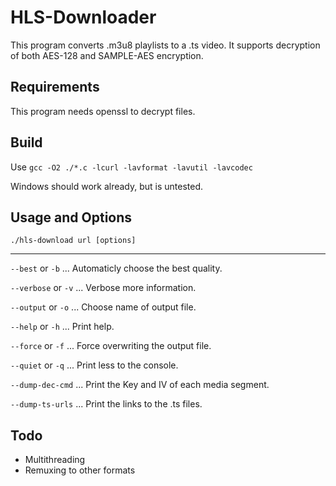 HLS-Downloader
==============

This program converts .m3u8 playlists to a .ts video. It supports decryption of both AES-128 and SAMPLE-AES encryption.

Requirements
------------

This program needs openssl to decrypt files.

Build
-----

Use `gcc -O2 ./*.c -lcurl -lavformat -lavutil -lavcodec`

Windows should work already, but is untested. 

Usage and Options
-------
`./hls-download url [options]`

---------------------------

`--best`    or `-b` ... Automaticly choose the best quality.

`--verbose` or `-v` ... Verbose more information.

`--output`  or `-o` ... Choose name of output file.

`--help`    or `-h` ... Print help.

`--force`   or `-f` ... Force overwriting the output file.

`--quiet`   or `-q` ... Print less to the console.

`--dump-dec-cmd`    ... Print the Key and IV of each media segment.

`--dump-ts-urls`    ... Print the links to the .ts files.

Todo
----

- Multithreading
- Remuxing to other formats
